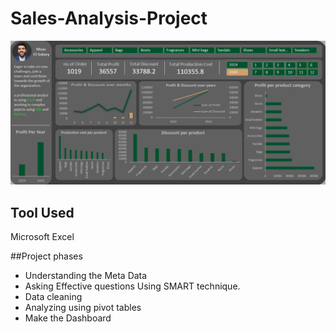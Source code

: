 # Sales-Analysis-Project

![Sales Analysis Project](https://github.com/moaazelsokary/Sales-Analysis-Project/blob/main/Screenshot_3.png)

## Tool Used
Microsoft Excel

##Project phases
- Understanding the Meta Data
- Asking Effective questions Using SMART technique.
- Data cleaning
- Analyzing using pivot tables
- Make the Dashboard

